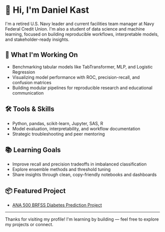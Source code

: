 # 👋 Hi, I'm Daniel Kast

I'm a retired U.S. Navy leader and current facilities team manager at Navy Federal Credit Union. I'm also a student of data science and machine learning, focused on building reproducible workflows, interpretable models, and stakeholder-ready insights.

## 🧠 What I'm Working On

- Benchmarking tabular models like TabTransformer, MLP, and Logistic Regression
- Visualizing model performance with ROC, precision-recall, and confusion matrices
- Building modular pipelines for reproducible research and educational communication

## 🛠️ Tools & Skills

- Python, pandas, scikit-learn, Jupyter, SAS, R
- Model evaluation, interpretability, and workflow documentation
- Strategic troubleshooting and peer mentoring

## 📚 Learning Goals

- Improve recall and precision tradeoffs in imbalanced classification
- Explore ensemble methods and threshold tuning
- Share insights through clean, copy-friendly notebooks and dashboards

## 📦 Featured Project

- [ANA 500 BRFSS Diabetes Prediction Project](https://github.com/Daniel-Kast/Daniel-Kast-ANA-500-BRFSS-Project)

---

Thanks for visiting my profile! I'm learning by building — feel free to explore my projects or connect.
